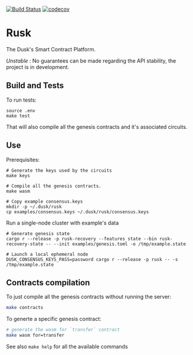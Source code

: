 [![Build Status](https://travis-ci.com/dusk-network/rusk.svg?branch=master)](https://travis-ci.com/dusk-network/rusk)
[![codecov](https://codecov.io/gh/dusk-network/rusk/branch/master/graph/badge.svg)](https://codecov.io/gh/dusk-network/rusk)

# Rusk

The Dusk's Smart Contract Platform.

_Unstable_ : No guarantees can be made regarding the API stability, the project
is in development.

## Build and Tests

To run tests:

```
source .env
make test
```

That will also compile all the genesis contracts and it's associated circuits.

## Use

Prerequisites:

```
# Generate the keys used by the circuits
make keys

# Compile all the genesis contracts.
make wasm

# Copy example consensus.keys
mkdir -p ~/.dusk/rusk
cp examples/consensus.keys ~/.dusk/rusk/consensus.keys
```

Run a single-node cluster with example's data

```
# Generate genesis state
cargo r --release -p rusk-recovery --features state --bin rusk-recovery-state -- --init examples/genesis.toml -o /tmp/example.state

# Launch a local ephemeral node
DUSK_CONSENSUS_KEYS_PASS=password cargo r --release -p rusk -- -s /tmp/example.state
```


## Contracts compilation

To just compile all the genesis contracts without running the server:

```sh
make contracts
```

To generte a specific genesis contract:

```sh
# generate the wasm for `transfer` contract
make wasm for=transfer
```

See also `make help` for all the available commands
